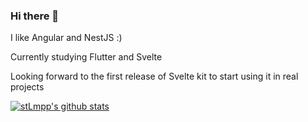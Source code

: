 ### Hi there 👋

I like Angular and NestJS :)

Currently studying Flutter and Svelte

Looking forward to the first release of Svelte kit to start using it in real projects

[![stLmpp's github stats](https://github-readme-stats.vercel.app/api?username=stLmpp)](https://github.com/stLmpp)

<!--
**stLmpp/stLmpp** is a ✨ _special_ ✨ repository because its `README.md` (this file) appears on your GitHub profile.

Here are some ideas to get you started:

- 🔭 I’m currently working on ...
- 🌱 I’m currently learning ...
- 👯 I’m looking to collaborate on ...
- 🤔 I’m looking for help with ...
- 💬 Ask me about ...
- 📫 How to reach me: ...
- 😄 Pronouns: ...
- ⚡ Fun fact: ...
-->
